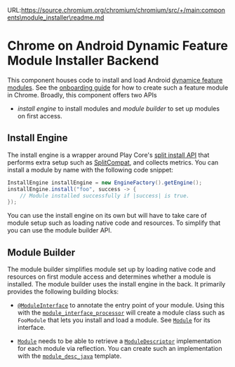 URL:https://source.chromium.org/chromium/chromium/src/+/main:components\module_installer\readme.md
# Chrome on Android Dynamic Feature Module Installer Backend

This component houses code to install and load Android
[dynamice feature modules](https://developer.android.com/guide/app-bundle). See
the [onboarding guide](../../docs/android_dynamic_feature_modules.md) for how to
create such a feature module in Chrome. Broadly, this component offers two APIs
- _install engine_ to install modules and _module builder_ to set up modules on
first access.

## Install Engine

The install engine is a wrapper around Play Core's
[split install API](https://developer.android.com/guide/app-bundle/playcore)
that performs extra setup such as
[SplitCompat](https://developer.android.com/guide/app-bundle/playcore#access_downloaded_modules),
and collects metrics.
You can install a module by name with the following code snippet:

```java
InstallEngine installEngine = new EngineFactory().getEngine();
installEngine.install("foo", success -> {
    // Module installed successfully if |success| is true.
});
```

You can use the install engine on its own but will have to take care of module
setup such as loading native code and resources. To simplify that you can use
the module builder API.

## Module Builder

The module builder simplifies module set up by loading native code and resources
on first module access and determines whether a module is installed. The module
builder uses the install engine in the back. It primarily provides the following
building blocks:

* [`@ModuleInterface`](android/java/src/org/chromium/components/module_installer/builder/ModuleInterface.java)
  to annotate the entry point of your module. Using this with the
  [`module_interface_processor`](android/BUILD.gn) will create a module class
  such as `FooModule` that lets you install and load a module. See
  [`Module`](android/java/src/org/chromium/components/module_installer/builder/Module.java)
  for its interface.

* [`Module`](android/java/src/org/chromium/components/module_installer/builder/Module.java)
  needs to be able to retrieve a
  [`ModuleDescriptor`](android/java/src/org/chromium/components/module_installer/builder/ModuleDescriptor.java)
  implementation for each module via reflection. You can create such an
  implementation with the [`module_desc_java`](android/module_desc_java.gni)
  template.
